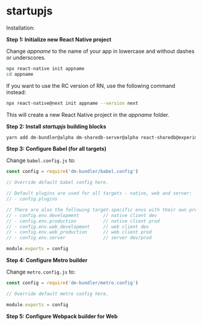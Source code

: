 # startupjs

Installation:

**Step 1: Initialize new React Native project**

Change *appname* to the name of your app in lowercase and without dashes or underscores.

```bash
npx react-native init appname
cd appname
```

If you want to use the RC version of RN, use the following command instead:

```bash
npx react-native@next init appname --version next
```

This will create a new React Native project in the *appname* folder.

**Step 2: Install *startupjs* building blocks**

```bash
yarn add dm-bundler@alpha dm-sharedb-server@alpha react-sharedb@experimental
```

**Step 3: Configure Babel (for all targets)**

Change `babel.config.js` to:

```js
const config = require('dm-bundler/babel.config')

// Override default babel config here.

// Default plugins are used for all targets - native, web and server:
// - config.plugins

// There are also the following target-specific envs with their own presets and plugins:
// - config.env.development         // native client dev
// - config.env.production          // native client prod
// - config.env.web_development     // web client dev
// - config.env.web_production      // web client prod
// - config.env.server              // server dev/prod

module.exports = config
```

**Step 4: Configure Metro builder**

Change `metro.config.js` to:

```js
const config = require('dm-bundler/metro.config')

// Override default metro config here.

module.exports = config
```

**Step 5: Configure Webpack builder for Web**
